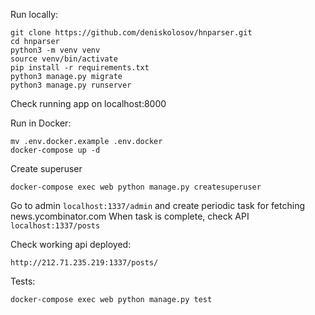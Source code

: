 Run locally:

```
git clone https://github.com/deniskolosov/hnparser.git
cd hnparser
python3 -m venv venv
source venv/bin/activate
pip install -r requirements.txt
python3 manage.py migrate
python3 manage.py runserver
```
Check running app on localhost:8000

Run in Docker:
```
mv .env.docker.example .env.docker
docker-compose up -d
```
Create superuser
```
docker-compose exec web python manage.py createsuperuser
```
Go to admin `localhost:1337/admin` and create periodic task for fetching news.ycombinator.com
When task is complete, check API `localhost:1337/posts`

Check working api deployed:
```
http://212.71.235.219:1337/posts/
```


Tests:
```
docker-compose exec web python manage.py test
```

